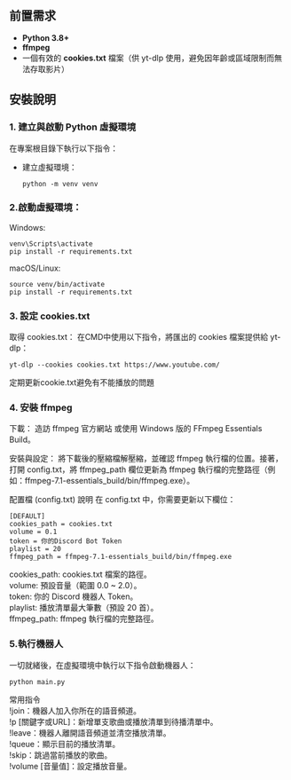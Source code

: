 ## 前置需求

- **Python 3.8+**  
- **ffmpeg**  
- 一個有效的 **cookies.txt** 檔案（供 yt-dlp 使用，避免因年齡或區域限制而無法存取影片）
## 安裝說明

### 1. 建立與啟動 Python 虛擬環境

在專案根目錄下執行以下指令：

- 建立虛擬環境：
  ```
  python -m venv venv
  ```
### 2.啟動虛擬環境：
Windows:
```
venv\Scripts\activate
pip install -r requirements.txt
```
macOS/Linux:
```
source venv/bin/activate
pip install -r requirements.txt
```
### 3. 設定 cookies.txt
取得 cookies.txt：
在CMD中使用以下指令，將匯出的 cookies 檔案提供給 yt-dlp：
```
yt-dlp --cookies cookies.txt https://www.youtube.com/
```
定期更新cookie.txt避免有不能播放的問題

### 4. 安裝 ffmpeg
下載：
造訪 ffmpeg 官方網站 或使用 Windows 版的 FFmpeg Essentials Build。

安裝與設定：
將下載後的壓縮檔解壓縮，並確認 ffmpeg 執行檔的位置。接著，打開 config.txt，將 ffmpeg_path 欄位更新為 ffmpeg 執行檔的完整路徑（例如：ffmpeg-7.1-essentials_build/bin/ffmpeg.exe）。

配置檔 (config.txt) 說明
在 config.txt 中，你需要更新以下欄位：
```
[DEFAULT]
cookies_path = cookies.txt
volume = 0.1
token = 你的Discord Bot Token
playlist = 20
ffmpeg_path = ffmpeg-7.1-essentials_build/bin/ffmpeg.exe
```  
cookies_path: cookies.txt 檔案的路徑。  
volume: 預設音量（範圍 0.0 ~ 2.0）。  
token: 你的 Discord 機器人 Token。  
playlist: 播放清單最大筆數（預設 20 首）。  
ffmpeg_path: ffmpeg 執行檔的完整路徑。  

### 5.執行機器人
一切就緒後，在虛擬環境中執行以下指令啟動機器人：
```
python main.py
```

常用指令  
!join：機器人加入你所在的語音頻道。  
!p [關鍵字或URL]：新增單支歌曲或播放清單到待播清單中。  
!leave：機器人離開語音頻道並清空播放清單。  
!queue：顯示目前的播放清單。  
!skip：跳過當前播放的歌曲。  
!volume [音量值]：設定播放音量。  
  
